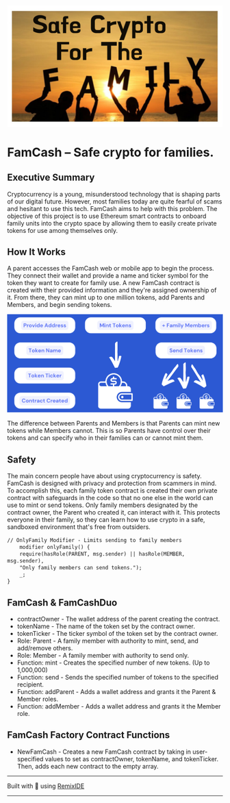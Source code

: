 ![readme](readme.png)

# FamCash – Safe crypto for families.

## Executive Summary

Cryptocurrency is a young, misunderstood technology that is shaping parts of our digital future. However, most families today are quite fearful of scams and hesitant to use this tech. FamCash aims to help with this problem. The objective of this project is to use Ethereum smart contracts to onboard family units into the crypto space by allowing them to easily create private tokens for use among themselves only.


## How It Works

A parent accesses the FamCash web or mobile app to begin the process. They connect their wallet and provide a name and ticker symbol for the token they want to create for family use. A new FamCash contract is created with their provided information and they're assigned ownership of it. From there, they can mint up to one million tokens, add Parents and Members, and begin sending tokens. 

![Flow Chart](famcash_flowchart.png)

The difference between Parents and Members is that Parents can mint new tokens while Members cannot. This is so Parents have control over their tokens and can specify who in their families can or cannot mint them.


## Safety

The main concern people have about using cryptocurrency is safety. FamCash is designed with privacy and protection from scammers in mind. To accomplish this, each family token contract is created their own private contract with safeguards in the code so that no one else in the world can use to mint or send tokens. Only family members designated by the contract owner, the Parent who created it, can interact with it. This protects everyone in their family, so they can learn how to use crypto in a safe, sandboxed environment that's free from outsiders.

```
// OnlyFamily Modifier - Limits sending to family members
    modifier onlyFamily() {
    require(hasRole(PARENT, msg.sender) || hasRole(MEMBER, msg.sender),
    "Only family members can send tokens.");
    _;
}
```


## FamCash & FamCashDuo

- contractOwner - The wallet address of the parent creating the contract.
- tokenName - The name of the token set by the contract owner.
- tokenTicker - The ticker symbol of the token set by the contract owner.
- Role: Parent - A family member with authority to mint, send, and add/remove others. 
- Role: Member - A family member with authority to send only.
- Function: mint - Creates the specified number of new tokens. (Up to 1,000,000)
- Function: send - Sends the specified number of tokens to the specified recipient.
- Function: addParent - Adds a wallet address and grants it the Parent & Member roles.
- Function: addMember - Adds a wallet address and grants it the Member role.


## FamCash Factory Contract Functions
- NewFamCash - Creates a new FamCash contract by taking in user-specified values to set as contractOwner, tokenName, and tokenTicker. Then, adds each new contract to the empty array.

---

Built with 💜 using [RemixIDE](https://remix.ethereum.org/#lang=en&optimize=false&runs=200&evmVersion=null&version=soljson-v0.8.18+commit.87f61d96.js)

---
